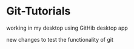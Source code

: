 # Git-Tutorials

working in my desktop using GitHib desktop app

new changes to test the functionality of git